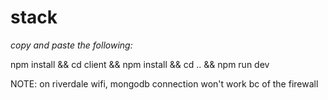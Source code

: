 # stack

*copy and paste the following:*

npm install && cd client && npm install && cd .. && npm run dev


NOTE: on riverdale wifi, mongodb connection won't work bc of the firewall
